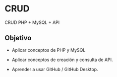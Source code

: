 # CRUD
CRUD PHP + MySQL + API

## Objetivo

- Aplicar conceptos de PHP y MySQL

- Aplicar conceptos de creación y consulta de API.

- Aprender a usar GitHub / GitHub Desktop.
